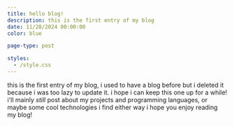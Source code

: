 ```yaml
---
title: hello blog!
description: this is the first entry of my blog
date: 11/28/2024 00:00:00
color: blue

page-type: post

styles:
  - /style.css
---
```


this is the first entry of my blog, i used to have a blog before but i deleted it because i was too lazy to update it. i hope i can keep this one up for a while! i'll mainly *still* post about my projects and programming languages, or maybe some cool technologies i find either way i hope you enjoy reading my blog!